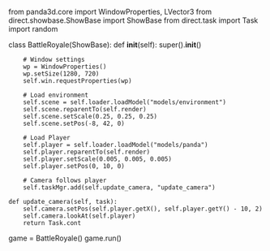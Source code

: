 from panda3d.core import WindowProperties, LVector3
from direct.showbase.ShowBase import ShowBase
from direct.task import Task
import random

class BattleRoyale(ShowBase):
    def __init__(self):
        super().__init__()

        # Window settings
        wp = WindowProperties()
        wp.setSize(1280, 720)
        self.win.requestProperties(wp)

        # Load environment
        self.scene = self.loader.loadModel("models/environment")
        self.scene.reparentTo(self.render)
        self.scene.setScale(0.25, 0.25, 0.25)
        self.scene.setPos(-8, 42, 0)

        # Load Player
        self.player = self.loader.loadModel("models/panda")
        self.player.reparentTo(self.render)
        self.player.setScale(0.005, 0.005, 0.005)
        self.player.setPos(0, 10, 0)

        # Camera follows player
        self.taskMgr.add(self.update_camera, "update_camera")

    def update_camera(self, task):
        self.camera.setPos(self.player.getX(), self.player.getY() - 10, 2)
        self.camera.lookAt(self.player)
        return Task.cont

game = BattleRoyale()
game.run()
